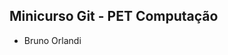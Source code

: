 Minicurso Git - PET Computação
--------------------------------

* Bruno Orlandi







































